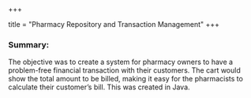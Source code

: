 +++

title = "Pharmacy Repository and Transaction Management"
+++

### Summary:

The objective was to create a system for pharmacy owners to have a problem-free financial transaction with their customers. The cart would show the total amount to be billed, making it easy for the pharmacists to calculate their customer’s bill. This was created in Java.

